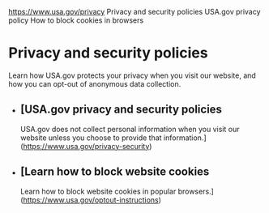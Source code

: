 

https://www.usa.gov/privacy
Privacy and security policies
USA.gov privacy policy
How to block cookies in browsers

Privacy and security policies
=============================

Learn how USA.gov protects your privacy when you visit our website, and how you can opt-out of anonymous data collection.

* [USA.gov privacy and security policies
  -------------------------------------

  USA.gov does not collect personal information when you visit our website unless you choose to provide that information.](https://www.usa.gov/privacy-security)
* [Learn how to block website cookies
  ----------------------------------

  Learn how to block website cookies in popular browsers.](https://www.usa.gov/optout-instructions)
